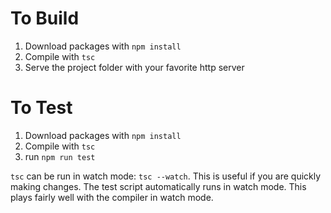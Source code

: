 # To Build
1. Download packages with `npm install`
2. Compile with `tsc`
3. Serve the project folder with your favorite http server

# To Test
1. Download packages with `npm install`
2. Compile with `tsc`
3. run `npm run test`

`tsc` can be run in watch mode: `tsc --watch`. This is useful if you are quickly making changes. The test script automatically runs in watch mode. This plays fairly well with the compiler in watch mode.